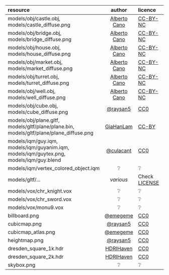 | resource             | author      | licence | notes |
| :------------------- | :---------: | :------ | :---- |
| models/obj/castle.obj,<br>models/castle_diffuse.png | [Alberto Cano](https://www.artstation.com/albertocano) | [CC-BY-NC](https://creativecommons.org/licenses/by-nc/4.0/legalcode) | - |
| models/obj/bridge.obj,<br>models/bridge_diffuse.png | [Alberto Cano](https://www.artstation.com/albertocano) | [CC-BY-NC](https://creativecommons.org/licenses/by-nc/4.0/legalcode) | - |
| models/obj/house.obj,<br>models/house_diffuse.png | [Alberto Cano](https://www.artstation.com/albertocano) | [CC-BY-NC](https://creativecommons.org/licenses/by-nc/4.0/legalcode)  | - |
| models/obj/market.obj,<br>models/market_diffuse.png | [Alberto Cano](https://www.artstation.com/albertocano) | [CC-BY-NC](https://creativecommons.org/licenses/by-nc/4.0/legalcode)  | - |
| models/obj/turret.obj,<br>models/turret_diffuse.png | [Alberto Cano](https://www.artstation.com/albertocano) | [CC-BY-NC](https://creativecommons.org/licenses/by-nc/4.0/legalcode) | - |
| models/obj/well.obj,<br>models/well_diffuse.png | [Alberto Cano](https://www.artstation.com/albertocano) | [CC-BY-NC](https://creativecommons.org/licenses/by-nc/4.0/legalcode) | - |
| models/obj/cube.obj,<br>models/cube_diffuse.png | [@raysan5](https://github.com/raysan5)    | [CC0](https://creativecommons.org/publicdomain/zero/1.0/) | - |
| models/obj/plane.gltf,<br>models/gltf/plane/plane.bin,<br>models/gltf/plane/plane_diffuse.png | [GiaHanLam](https://sketchfab.com/GiaHanLam)  | [CC-BY](https://creativecommons.org/licenses/by/4.0/)  | Used by: [`models_yaw_pitch_roll.c`](https://github.com/raysan5/raylib/blob/master/examples/models/models_yaw_pitch_roll.c)
| models/iqm/guy.iqm,<br>models/iqm/guyanim.iqm,<br>models/iqm/guytex.png,<br>models/iqm/guy.blend | [@culacant](https://github.com/culacant)  | [CC0](https://creativecommons.org/publicdomain/zero/1.0/) | - |
| models/iqm/vertex_colored_object.iqm   |  ❔    | ❔     | - |
| models/gltf/...           | _various_  | Check [LICENSE](https://github.com/raysan5/raylib/blob/master/examples/models/resources/models/gltf/LICENSE) | - |
| models/vox/chr_knight.vox |  ❔         | ❔     | - |
| models/vox/chr_sword.vox  |  ❔         | ❔     | - |
| models/vox/monu9.vox   |  ❔            | ❔     | - |
| billboard.png          | [@emegeme](https://github.com/emegeme)    | [CC0](https://creativecommons.org/publicdomain/zero/1.0/)     | - |
| cubicmap.png           | [@raysan5](https://github.com/raysan5)    | [CC0](https://creativecommons.org/publicdomain/zero/1.0/)     | - |
| cubicmap_atlas.png     | [@emegeme](https://github.com/emegeme)    | [CC0](https://creativecommons.org/publicdomain/zero/1.0/)     | - |
| heightmap.png          | [@raysan5](https://github.com/raysan5)    | [CC0](https://creativecommons.org/publicdomain/zero/1.0/)     | - |
| dresden_square_1k.hdr  | [HDRIHaven](https://hdrihaven.com/hdri/?h=dresden_square) | [CC0](https://hdrihaven.com/p/license.php) | - |
| dresden_square_2k.hdr  | [HDRIHaven](https://hdrihaven.com/hdri/?h=dresden_square) | [CC0](https://hdrihaven.com/p/license.php) | - |
| skybox.png             |  ❔            | ❔     | - |